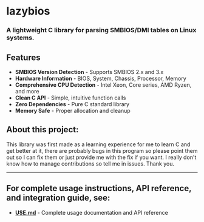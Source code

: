 # lazybios 

### A lightweight C library for parsing SMBIOS/DMI tables on Linux systems.

## Features

- **SMBIOS Version Detection** - Supports SMBIOS 2.x and 3.x
- **Hardware Information** - BIOS, System, Chassis, Processor, Memory
- **Comprehensive CPU Detection** - Intel Xeon, Core series, AMD Ryzen, and more
- **Clean C API** - Simple, intuitive function calls
- **Zero Dependencies** - Pure C standard library
- **Memory Safe** - Proper allocation and cleanup

## About this project:
This library was first made as a learning experience for me to learn C and get better at it, there are probably bugs in this program so please point them out so I can fix them or just provide me with the fix if you want. I really don't know how to manage contributions so tell me in issues. Thank you. 

------------------

## For complete usage instructions, API reference, and integration guide, see:
- **[USE.md](USE.md)** - Complete usage documentation and API reference